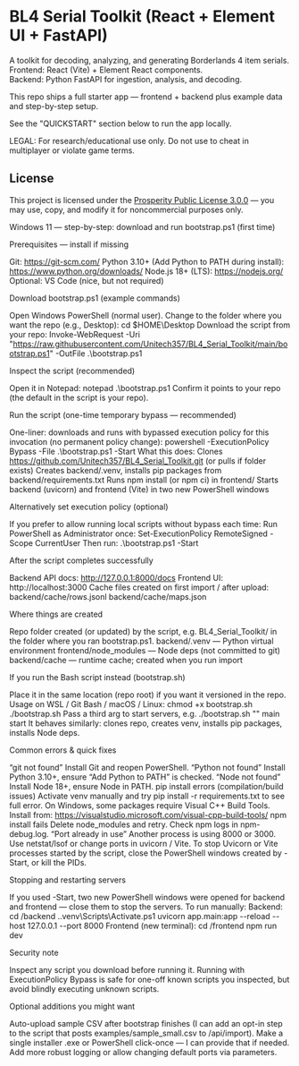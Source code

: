 # BL4 Serial Toolkit (React + Element UI + FastAPI)

A toolkit for decoding, analyzing, and generating Borderlands 4 item serials.  
Frontend: React (Vite) + Element React components.  
Backend: Python FastAPI for ingestion, analysis, and decoding.

This repo ships a full starter app — frontend + backend plus example data and step-by-step setup.

See the "QUICKSTART" section below to run the app locally.

LEGAL: For research/educational use only. Do not use to cheat in multiplayer or violate game terms.

## License
This project is licensed under the [Prosperity Public License 3.0.0](https://prosperitylicense.com/versions/3.0.0) — 
you may use, copy, and modify it for noncommercial purposes only.

Windows 11 — step-by-step: download and run bootstrap.ps1 (first time)

Prerequisites — install if missing

Git: https://git-scm.com/
Python 3.10+ (Add Python to PATH during install): https://www.python.org/downloads/
Node.js 18+ (LTS): https://nodejs.org/
Optional: VS Code (nice, but not required)

Download bootstrap.ps1 (example commands)

Open Windows PowerShell (normal user).
Change to the folder where you want the repo (e.g., Desktop):
cd $HOME\Desktop
Download the script from your repo:
Invoke-WebRequest -Uri "https://raw.githubusercontent.com/Unitech357/BL4_Serial_Toolkit/main/bootstrap.ps1" -OutFile .\bootstrap.ps1

Inspect the script (recommended)

Open it in Notepad: notepad .\bootstrap.ps1
Confirm it points to your repo (the default in the script is your repo).

Run the script (one-time temporary bypass — recommended)

One-liner: downloads and runs with bypassed execution policy for this invocation (no permanent policy change):
powershell -ExecutionPolicy Bypass -File .\bootstrap.ps1 -Start
What this does:
Clones https://github.com/Unitech357/BL4_Serial_Toolkit.git (or pulls if folder exists)
Creates backend/.venv, installs pip packages from backend/requirements.txt
Runs npm install (or npm ci) in frontend/
Starts backend (uvicorn) and frontend (Vite) in two new PowerShell windows

Alternatively set execution policy (optional)

If you prefer to allow running local scripts without bypass each time:
Run PowerShell as Administrator once:
Set-ExecutionPolicy RemoteSigned -Scope CurrentUser
Then run:
.\bootstrap.ps1 -Start

After the script completes successfully

Backend API docs: http://127.0.0.1:8000/docs
Frontend UI: http://localhost:3000
Cache files created on first import / after upload:
backend/cache/rows.jsonl
backend/cache/maps.json

Where things are created

Repo folder created (or updated) by the script, e.g. BL4_Serial_Toolkit/ in the folder where you ran bootstrap.ps1.
backend/.venv — Python virtual environment
frontend/node_modules — Node deps (not committed to git)
backend/cache — runtime cache; created when you run import

If you run the Bash script instead (bootstrap.sh)

Place it in the same location (repo root) if you want it versioned in the repo.
Usage on WSL / Git Bash / macOS / Linux:
chmod +x bootstrap.sh
./bootstrap.sh
Pass a third arg to start servers, e.g. ./bootstrap.sh "" main start
It behaves similarly: clones repo, creates venv, installs pip packages, installs Node deps.

Common errors & quick fixes

“git not found”
Install Git and reopen PowerShell.
“Python not found”
Install Python 3.10+, ensure “Add Python to PATH” is checked.
“Node not found”
Install Node 18+, ensure Node in PATH.
pip install errors (compilation/build issues)
Activate venv manually and try pip install -r requirements.txt to see full error.
On Windows, some packages require Visual C++ Build Tools. Install from: https://visualstudio.microsoft.com/visual-cpp-build-tools/
npm install fails
Delete node_modules and retry. Check npm logs in npm-debug.log.
“Port already in use”
Another process is using 8000 or 3000. Use netstat/lsof or change ports in uvicorn / Vite.
To stop Uvicorn or Vite processes started by the script, close the PowerShell windows created by -Start, or kill the PIDs.

Stopping and restarting servers

If you used -Start, two new PowerShell windows were opened for backend and frontend — close them to stop the servers.
To run manually:
Backend:
cd /backend
..venv\Scripts\Activate.ps1
uvicorn app.main:app --reload --host 127.0.0.1 --port 8000
Frontend (new terminal):
cd /frontend
npm run dev

Security note

Inspect any script you download before running it. Running with ExecutionPolicy Bypass is safe for one-off known scripts you inspected, but avoid blindly executing unknown scripts.

Optional additions you might want

Auto-upload sample CSV after bootstrap finishes (I can add an opt-in step to the script that posts examples/sample_small.csv to /api/import).
Make a single installer .exe or PowerShell click-once — I can provide that if needed.
Add more robust logging or allow changing default ports via parameters.
